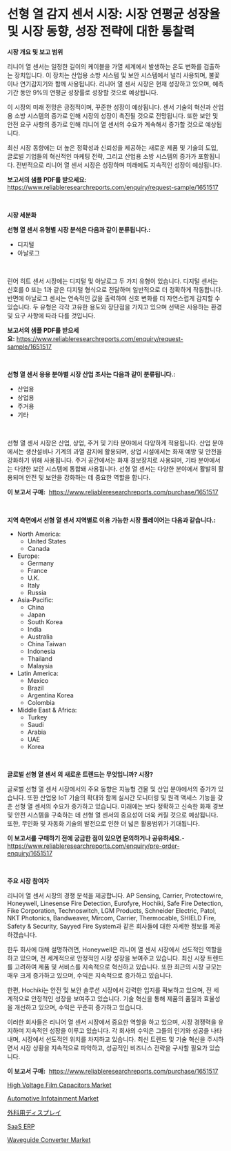 <p><h1>선형 열 감지 센서 시장: 시장 연평균 성장율 및 시장 동향, 성장 전략에 대한 통찰력</h1></p><p><strong>시장 개요 및 보고 범위</strong></p>
<p><p>리니어 열 센서는 일정한 길이의 케이블을 가열 세계에서 발생하는 온도 변화를 검출하는 장치입니다. 이 장치는 산업용 소방 시스템 및 보안 시스템에서 널리 사용되며, 불꽃이나 연기감지기와 함께 사용됩니다. 리니어 열 센서 시장은 현재 성장하고 있으며, 예측기간 동안 9%의 연평균 성장률로 성장할 것으로 예상됩니다. </p><p>이 시장의 미래 전망은 긍정적이며, 꾸준한 성장이 예상됩니다. 센서 기술의 혁신과 산업용 소방 시스템의 증가로 인해 시장의 성장이 촉진될 것으로 전망됩니다. 또한 보안 및 안전 요구 사항의 증가로 인해 리니어 열 센서의 수요가 계속해서 증가할 것으로 예상됩니다. </p><p>최신 시장 동향에는 더 높은 정확성과 신뢰성을 제공하는 새로운 제품 및 기술의 도입, 글로벌 기업들의 혁신적인 마케팅 전략, 그리고 산업용 소방 시스템의 증가가 포함됩니다. 전반적으로 리니어 열 센서 시장은 성장하며 미래에도 지속적인 성장이 예상됩니다.</p></p>
<p><strong>보고서의 샘플 PDF를 받으세요:</strong> <a href="https://www.reliableresearchreports.com/enquiry/request-sample/1651517">https://www.reliableresearchreports.com/enquiry/request-sample/1651517</a></p>
<p>&nbsp;</p>
<p><strong>시장 세분화</strong></p>
<p><strong>선형 열 센서 유형별 시장 분석은 다음과 같이 분류됩니다.:</strong></p>
<p><ul><li>디지털</li><li>아날로그</li></ul></p>
<p>&nbsp;</p>
<p><p>린어 히트 센서 시장에는 디지털 및 아날로그 두 가지 유형이 있습니다. 디지털 센서는 신호를 0 또는 1과 같은 디지털 형식으로 전달하며 일반적으로 더 정확하게 작동합니다. 반면에 아날로그 센서는 연속적인 값을 출력하여 신호 변화를 더 자연스럽게 감지할 수 있습니다. 두 유형은 각각 고유한 용도와 장단점을 가지고 있으며 선택은 사용하는 환경 및 요구 사항에 따라 다를 것입니다.</p></p>
<p><strong>보고서의 샘플 PDF를 받으세요:</strong>&nbsp;<a href="https://www.reliableresearchreports.com/enquiry/request-sample/1651517">https://www.reliableresearchreports.com/enquiry/request-sample/1651517</a></p>
<p>&nbsp;</p>
<p><strong> 선형 열 센서 응용 분야별 시장 산업 조사는 다음과 같이 분류됩니다.:</strong></p>
<p><ul><li>산업용</li><li>상업용</li><li>주거용</li><li>기타</li></ul></p>
<p>&nbsp;</p>
<p><p>선형 열 센서 시장은 산업, 상업, 주거 및 기타 분야에서 다양하게 적용됩니다. 산업 분야에서는 생산설비나 기계의 과열 감지에 활용되며, 상업 시설에서는 화재 예방 및 안전을 강화하기 위해 사용됩니다. 주거 공간에서는 화재 경보장치로 사용되며, 기타 분야에서는 다양한 보안 시스템에 통합돼 사용됩니다. 선형 열 센서는 다양한 분야에서 활발히 활용되며 안전 및 보안을 강화하는 데 중요한 역할을 합니다.</p></p>
<p><strong>이 보고서 구매:</strong>&nbsp; <a href="https://www.reliableresearchreports.com/purchase/1651517">https://www.reliableresearchreports.com/purchase/1651517</a></p>
<p>&nbsp;</p>
<p><strong>지역 측면에서 선형 열 센서 지역별로 이용 가능한 시장 플레이어는 다음과 같습니다.:</strong></p>
<p><ul>
    <li>
        North America:
        <ul>
            <li>United States</li>
            <li>Canada</li>
        </ul>
    </li>
    <li>
        Europe:
        <ul>
            <li>Germany</li>
            <li>France</li>
            <li>U.K.</li>
            <li>Italy</li>
            <li>Russia</li>
        </ul>
    </li>
    <li>
        Asia-Pacific:
        <ul>
            <li>China</li>
            <li>Japan</li>
            <li>South Korea</li>
            <li>India</li>
            <li>Australia</li>
            <li>China Taiwan</li>
            <li>Indonesia</li>
            <li>Thailand</li>
            <li>Malaysia</li>
        </ul>
    </li>
    <li>
        Latin America:
        <ul>
            <li>Mexico</li>
            <li>Brazil</li>
            <li>Argentina Korea</li>
            <li>Colombia</li>
        </ul>
    </li>
    <li>
        Middle East & Africa:
        <ul>
            <li>Turkey</li>
            <li>Saudi</li>
            <li>Arabia</li>
            <li>UAE</li>
            <li>Korea</li>
        </ul>
    </li>
    </ul></p>
<p>&nbsp;</p>
<p><strong>글로벌 선형 열 센서 의 새로운 트렌드는 무엇입니까? 시장?</strong></p>
<p><p>글로벌 선형 열 센서 시장에서의 주요 동향은 지능형 건물 및 산업 분야에서의 증가가 있습니다. 또한 산업용 IoT 기술의 확대와 함께 실시간 모니터링 및 원격 액세스 기능을 갖춘 선형 열 센서의 수요가 증가하고 있습니다. 미래에는 보다 정확하고 신속한 화재 경보 및 안전 시스템을 구축하는 데 선형 열 센서의 중요성이 더욱 커질 것으로 예상됩니다. 또한, 무인화 및 자동화 기술의 발전으로 인한 더 넓은 활용범위가 기대됩니다.</p></p>
<p><strong>이 보고서를 구매하기 전에 궁금한 점이 있으면 문의하거나 공유하세요.</strong>- <a href="https://www.reliableresearchreports.com/enquiry/pre-order-enquiry/1651517">https://www.reliableresearchreports.com/enquiry/pre-order-enquiry/1651517</a></p>
<p>&nbsp;</p>
<p><strong>주요 시장 참여자</strong></p>
<p><p>리니어 열 센서 시장의 경쟁 분석을 제공합니다. AP Sensing, Carrier, Protectowire, Honeywell, Linesense Fire Detection, Eurofyre, Hochiki, Safe Fire Detection, Fike Corporation, Technoswitch, LGM Products, Schneider Electric, Patol, NKT Photonics, Bandweaver, Mircom, Carrier, Thermocable, SHIELD Fire, Safety & Security, Sayyed Fire System과 같은 회사들에 대한 자세한 정보를 제공하겠습니다.</p><p>한두 회사에 대해 설명하려면, Honeywell은 리니어 열 센서 시장에서 선도적인 역할을 하고 있으며, 전 세계적으로 안정적인 시장 성장을 보여주고 있습니다. 최신 시장 트렌드를 고려하여 제품 및 서비스를 지속적으로 혁신하고 있습니다. 또한 최근의 시장 규모는 매우 크게 증가하고 있으며, 수익은 지속적으로 증가하고 있습니다.</p><p>한편, Hochiki는 안전 및 보안 솔루션 시장에서 강력한 입지를 확보하고 있으며, 전 세계적으로 안정적인 성장을 보여주고 있습니다. 기술 혁신을 통해 제품의 품질과 효율성을 개선하고 있으며, 수익은 꾸준히 증가하고 있습니다.</p><p>이러한 회사들은 리니어 열 센서 시장에서 중요한 역할을 하고 있으며, 시장 경쟁력을 유지하며 지속적인 성장을 이루고 있습니다. 각 회사의 수익은 그들의 인기와 성공을 나타내며, 시장에서 선도적인 위치를 차지하고 있습니다. 최신 트렌드 및 기술 혁신을 주시하면서 시장 상황을 지속적으로 파악하고, 성공적인 비즈니스 전략을 구사할 필요가 있습니다.</p></p>
<p><strong>이 보고서 구매:</strong>&nbsp;&nbsp;<a href="https://www.reliableresearchreports.com/purchase/1651517">https://www.reliableresearchreports.com/purchase/1651517</a></p>
<p><p><a href="https://github.com/gulaimolin/Market-Research-Report-List-3/blob/main/high-voltage-film-capacitors-market.md">High Voltage Film Capacitors Market</a></p><p><a href="https://issuu.com/reportprime-2/docs/automotive-infotainment-market-size-2030.pptx">Automotive Infotainment Market</a></p><p><a href="https://github.com/DonaldShaw1965/Market-Research-Report-List-1/blob/main/185441011417.md">外科用ディスプレイ</a></p><p><a href="https://github.com/lzrvbyqzftro57/Market-Research-Report-List-1/blob/main/275407710431.md">SaaS ERP</a></p><p><a href="https://github.com/mauripalmi/Market-Research-Report-List-2/blob/main/waveguide-converter-market.md">Waveguide Converter Market</a></p></p>
